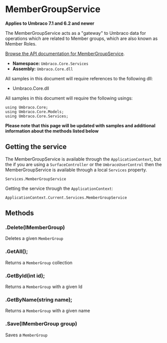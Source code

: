 # MemberGroupService

**Applies to Umbraco 7.1 and 6.2 and newer**

The MemberGroupService acts as a "gateway" to Umbraco data for operations which are related to Member groups, which are also known as Member Roles.

[Browse the API documentation for MemberGroupService](https://our.umbraco.org/apidocs/csharp/api/Umbraco.Core.Services.MemberGroupService.html).

 * **Namespace:** `Umbraco.Core.Services` 
 * **Assembly:** `Umbraco.Core.dll`

All samples in this document will require references to the following dll:

* Umbraco.Core.dll

All samples in this document will require the following usings:
	
	using Umbraco.Core;
	using Umbraco.Core.Models;
	using Umbraco.Core.Services;

**Please note that this page will be updated with samples and additional information about the methods listed below**

## Getting the service
The MemberGroupService is available through the `ApplicationContext`, but the if you are using a `SurfaceController` or the `UmbracoUserControl` then the MemberGroupService is available through a local `Services` property.

	Services.MemberGroupService

Getting the service through the `ApplicationContext`:

	ApplicationContext.Current.Services.MemberGroupService

## Methods

### .Delete(IMemberGroup)
Deletes a given `MemberGroup`

### .GetAll();
Returns a `MemberGroup` collection

### .GetById(int id);
Returns a `MemberGroup` with a given Id

### .GetByName(string name);
Returns a `MemberGroup` with a given name

### .Save(IMemberGroup group)
Saves a `MemberGroup`